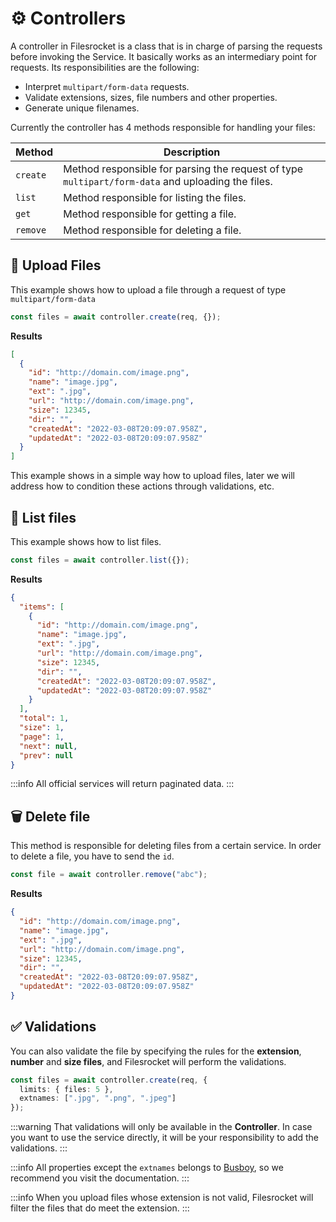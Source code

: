# ⚙️ Controllers

A controller in Filesrocket is a class that is in charge of parsing the requests before invoking the Service. It basically works as an intermediary point for requests. Its responsibilities are the following:

- Interpret `multipart/form-data` requests.
- Validate extensions, sizes, file numbers and other properties.
- Generate unique filenames.

Currently the controller has 4 methods responsible for handling your files:

| Method | Description |
| ------ | ----------- |
| `create` | Method responsible for parsing the request of type `multipart/form-data` and uploading the files. |
| `list` | Method responsible for listing the files. |
| `get` | Method responsible for getting a file. |
| `remove` | Method responsible for deleting a file. |

## 🚀 Upload Files

This example shows how to upload a file through a request of type `multipart/form-data`

```ts
const files = await controller.create(req, {});
```

**Results**

```json
[
  {
    "id": "http://domain.com/image.png",
    "name": "image.jpg",
    "ext": ".jpg",
    "url": "http://domain.com/image.png",
    "size": 12345,
    "dir": "",
    "createdAt": "2022-03-08T20:09:07.958Z",
    "updatedAt": "2022-03-08T20:09:07.958Z"
  }
]
```

This example shows in a simple way how to upload files, later we will address how to condition these actions through validations, etc.

## 📝 List files

This example shows how to list files.

```ts
const files = await controller.list({});
```

**Results**

```json
{
  "items": [
    {
      "id": "http://domain.com/image.png",
      "name": "image.jpg",
      "ext": ".jpg",
      "url": "http://domain.com/image.png",
      "size": 12345,
      "dir": "",
      "createdAt": "2022-03-08T20:09:07.958Z",
      "updatedAt": "2022-03-08T20:09:07.958Z"
    }
  ],
  "total": 1,
  "size": 1,
  "page": 1,
  "next": null,
  "prev": null
}
```

:::info
All official services will return paginated data.
:::

## 🗑️ Delete file

This method is responsible for deleting files from a certain service. In order to delete a file, you have to send the `id`.

```ts
const file = await controller.remove("abc");
```

**Results**

```json
{
  "id": "http://domain.com/image.png",
  "name": "image.jpg",
  "ext": ".jpg",
  "url": "http://domain.com/image.png",
  "size": 12345,
  "dir": "",
  "createdAt": "2022-03-08T20:09:07.958Z",
  "updatedAt": "2022-03-08T20:09:07.958Z"
}
```

## ✅ Validations

You can also validate the file by specifying the rules for the **extension**, **number** and **size files**, and Filesrocket will perform the validations.

```ts
const files = await controller.create(req, {
  limits: { files: 5 },
  extnames: [".jpg", ".png", ".jpeg"]
});
```

:::warning
That validations will only be available in the **Controller**. In case you want to use the service directly, it will be your responsibility to add the validations.
:::

:::info
All properties except the `extnames` belongs to [Busboy](https://github.com/mscdex/busboy#readme), so we recommend you visit the documentation.
:::

:::info
When you upload files whose extension is not valid, Filesrocket will filter the files that do meet the extension.
:::
